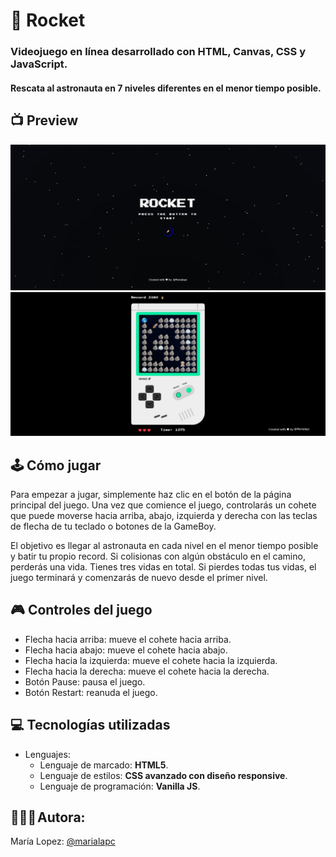 # 🚀 Rocket

### Videojuego en línea desarrollado con **HTML**, **Canvas**, **CSS** y **JavaScript**.

#### Rescata al astronauta en 7 niveles diferentes en el menor tiempo posible.

## 📺 Preview

![Rocket-landing](./icons/rocket-landing.jpg)
![Rocket-main](./icons/rocket-main.jpg)


## 🕹️ Cómo jugar

Para empezar a jugar, simplemente haz clic en el botón de la página principal del juego. Una vez que comience el juego, controlarás un cohete que puede moverse hacia arriba, abajo, izquierda y derecha con las teclas de flecha de tu teclado o botones de la GameBoy.

El objetivo es llegar al astronauta en cada nivel en el menor tiempo posible y batir tu propio record. Si colisionas con algún obstáculo en el camino, perderás una vida. Tienes tres vidas en total. Si pierdes todas tus vidas, el juego terminará y comenzarás de nuevo desde el primer nivel.

## 🎮 Controles del juego

- Flecha hacia arriba: mueve el cohete hacia arriba.
- Flecha hacia abajo: mueve el cohete hacia abajo.
- Flecha hacia la izquierda: mueve el cohete hacia la izquierda.
- Flecha hacia la derecha: mueve el cohete hacia la derecha.
- Botón Pause: pausa el juego.
- Botón Restart: reanuda el juego.

## 💻 Tecnologías utilizadas

- Lenguajes:
  - Lenguaje de marcado: **HTML5**.
  - Lenguaje de estilos: **CSS avanzado con diseño responsive**.
  - Lenguaje de programación: **Vanilla JS**.

## 👩🏽‍💻 Autora:

María Lopez: [@marialapc](https://github.com/marialapc)
